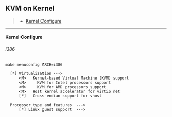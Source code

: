 KVM on Kernel
---------------------------------------

> - [Kernel Configure](#A0)

---------------------------

#### <span id="A0">Kernel Configure</span>

###### i386

```
make menuconfig ARCH=i386

  [*] Virtualization --->
      <M>   Kernel-based Virtual Machine (KVM) support
      <M>     KVM for Intel processors support
      <M>     KVM for AMD processors support
      <M>   Host kernel accelerator for virtio net
      [*]   Cross-endian support for vhost

  Processor type and features  --->
      [*] Linux guest support  --->
```
